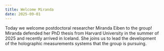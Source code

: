 ```yaml
---
title: Welcome Miranda
date: 2025-09-01
---
```

Today we welcome postdoctoral researcher Miranda Eiben to the group! Miranda defended her PhD thesis from Harvard University in the summer of 2025 and recently arrived in Iceland. She joins us to lead the development of the holographic measurements systems that the group is pursuing.



<!--more-->